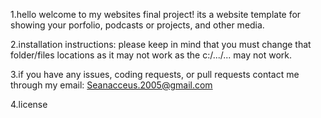 1.hello welcome to my websites final project! its a website template for showing your porfolio, podcasts or projects, and other media. 

2.installation instructions: please keep in mind that you must change that folder/files locations as it may not work as the c:/.../... may not work.

3.if you have any issues, coding requests, or pull requests contact me through my email: Seanacceus.2005@gmail.com 

4.license